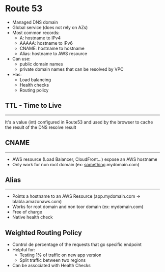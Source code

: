 # Route 53

- Managed DNS domain
- Global service (does not rely on AZs)
- Most common records:
    - A: hostname to IPv4
    - AAAAA: hostname to IPv6
    - CNAME: hostname to hostname
    - Alias: hostname to AWS resource
- Can use:
    - public domain names
    - private domain names that can be resolved by VPC
- Has:
    - Load balancing
    - Health checks
    - Routing policy

## TTL - Time to Live
---
It's a value (int) configured in Route53 and used by the browser to cache the result of the DNS resolve result

## CNAME
---
- AWS resource (Load Balancer, CloudFront...) expose an AWS hostname
- Only work for non root domain (ex: <u>something</u>.mydomain.com)

## Alias
---
- Points a hostname to an AWS Resource (app.mydomain.com => blabla.amazonaws.com)
- Works for root domain and non toor domain (ex: mydomain.com)
- Free of charge
- Native health check

## Weighted Routing Policy
- Control de percentage of the requests that go specific endpoint
- Helpful for:
    - Testing 1% of traffic on new app version
    - Split traffic between two regions
- Can be associated with Health Checks